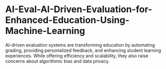 # AI-Eval-AI-Driven-Evaluation-for-Enhanced-Education-Using-Machine-Learning
AI-driven evaluation systems are transforming education by automating grading, providing personalized feedback, and enhancing student learning experiences. While offering efficiency and scalability, they also raise concerns about algorithmic bias and data privacy.
